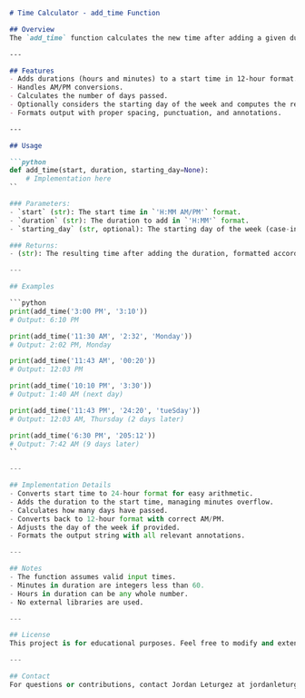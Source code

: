 ```markdown
# Time Calculator - add_time Function

## Overview
The `add_time` function calculates the new time after adding a given duration to a start time, optionally considering a starting day of the week. It handles 12-hour clock formats, converts to 24-hour for calculations, and formats the output with appropriate annotations such as `(next day)` or `(n days later)`.

---

## Features
- Adds durations (hours and minutes) to a start time in 12-hour format.
- Handles AM/PM conversions.
- Calculates the number of days passed.
- Optionally considers the starting day of the week and computes the resulting day.
- Formats output with proper spacing, punctuation, and annotations.

---

## Usage

```python
def add_time(start, duration, starting_day=None):
    # Implementation here
``

### Parameters:
- `start` (str): The start time in `'H:MM AM/PM'` format.
- `duration` (str): The duration to add in `'H:MM'` format.
- `starting_day` (str, optional): The starting day of the week (case-insensitive).

### Returns:
- (str): The resulting time after adding the duration, formatted according to the specifications.

---

## Examples

```python
print(add_time('3:00 PM', '3:10'))
# Output: 6:10 PM

print(add_time('11:30 AM', '2:32', 'Monday'))
# Output: 2:02 PM, Monday

print(add_time('11:43 AM', '00:20'))
# Output: 12:03 PM

print(add_time('10:10 PM', '3:30'))
# Output: 1:40 AM (next day)

print(add_time('11:43 PM', '24:20', 'tueSday'))
# Output: 12:03 AM, Thursday (2 days later)

print(add_time('6:30 PM', '205:12'))
# Output: 7:42 AM (9 days later)
``

---

## Implementation Details
- Converts start time to 24-hour format for easy arithmetic.
- Adds the duration to the start time, managing minutes overflow.
- Calculates how many days have passed.
- Converts back to 12-hour format with correct AM/PM.
- Adjusts the day of the week if provided.
- Formats the output string with all relevant annotations.

---

## Notes
- The function assumes valid input times.
- Minutes in duration are integers less than 60.
- Hours in duration can be any whole number.
- No external libraries are used.

---

## License
This project is for educational purposes. Feel free to modify and extend!

---

## Contact
For questions or contributions, contact Jordan Leturgez at jordanleturgez@gmail.com.
```
